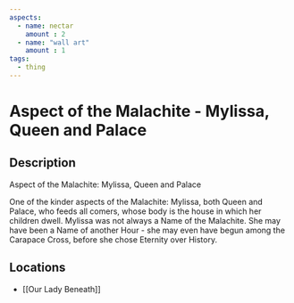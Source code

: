 ```yaml
---
aspects: 
  - name: nectar
    amount : 2
  - name: "wall art"
    amount : 1
tags:
  - thing
---
```


# Aspect of the Malachite - Mylissa, Queen and Palace

## Description
Aspect of the Malachite: Mylissa, Queen and Palace

One of the kinder aspects of the Malachite: Mylissa, both Queen and Palace, who feeds all comers, whose body is the house in which her children dwell. Mylissa was not always a Name of the Malachite. She may have been a Name of another Hour - she may even have begun among the Carapace Cross, before she chose Eternity over History.
## Locations
- [[Our Lady Beneath]]